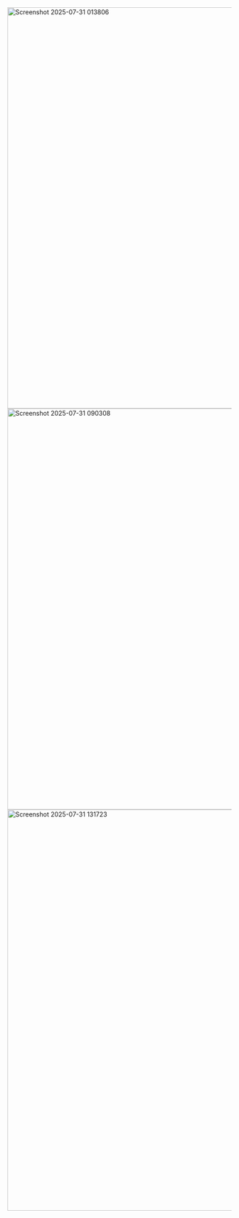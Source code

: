 <img width="1600" height="900" alt="Screenshot 2025-07-31 013806" src="https://github.com/user-attachments/assets/c719ba2f-f4d0-45ff-84bb-b89fdbf61859" />
<img width="1600" height="900" alt="Screenshot 2025-07-31 090308" src="https://github.com/user-attachments/assets/fb03984b-acdb-4a4a-be4b-bd867acac4a5" />
<img width="1600" height="900" alt="Screenshot 2025-07-31 131723" src="https://github.com/user-attachments/assets/0d109d17-6a0a-45ee-86a3-54f7e549e586" />
